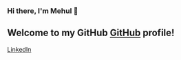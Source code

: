 ### Hi there, I'm Mehul 👋
## Welcome to my GitHub [GitHub](https://github.com/Mehul2203/My-Private-Data/blob/main/icons8-github-30.png) profile!
[LinkedIn](https://www.linkedin.com/in/mehul-bhargava/)

